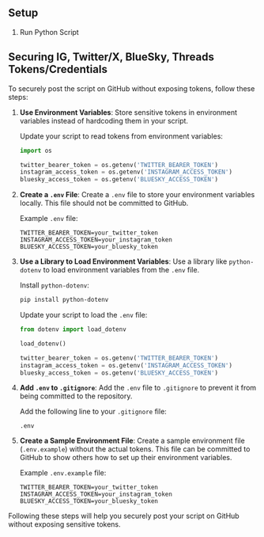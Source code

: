 ## Setup

1. Run Python Script

## Securing IG, Twitter/X, BlueSky, Threads Tokens/Credentials


To securely post the script on GitHub without exposing tokens, follow these steps:

1. **Use Environment Variables**: Store sensitive tokens in environment variables instead of hardcoding them in your script.

   Update your script to read tokens from environment variables:
   ```python
   import os
   
   twitter_bearer_token = os.getenv('TWITTER_BEARER_TOKEN')
   instagram_access_token = os.getenv('INSTAGRAM_ACCESS_TOKEN')
   bluesky_access_token = os.getenv('BLUESKY_ACCESS_TOKEN')
   ```

2. **Create a `.env` File**: Create a `.env` file to store your environment variables locally. This file should not be committed to GitHub.

   Example `.env` file:
   ```
   TWITTER_BEARER_TOKEN=your_twitter_token
   INSTAGRAM_ACCESS_TOKEN=your_instagram_token
   BLUESKY_ACCESS_TOKEN=your_bluesky_token
   ```

3. **Use a Library to Load Environment Variables**: Use a library like `python-dotenv` to load environment variables from the `.env` file.

   Install `python-dotenv`:
   ```sh
   pip install python-dotenv
   ```

   Update your script to load the `.env` file:
   ```python
   from dotenv import load_dotenv

   load_dotenv()

   twitter_bearer_token = os.getenv('TWITTER_BEARER_TOKEN')
   instagram_access_token = os.getenv('INSTAGRAM_ACCESS_TOKEN')
   bluesky_access_token = os.getenv('BLUESKY_ACCESS_TOKEN')
   ```

4. **Add `.env` to `.gitignore`**: Add the `.env` file to `.gitignore` to prevent it from being committed to the repository.

   Add the following line to your `.gitignore` file:
   ```
   .env
   ```

5. **Create a Sample Environment File**: Create a sample environment file (`.env.example`) without the actual tokens. This file can be committed to GitHub to show others how to set up their environment variables.

   Example `.env.example` file:
   ```
   TWITTER_BEARER_TOKEN=your_twitter_token
   INSTAGRAM_ACCESS_TOKEN=your_instagram_token
   BLUESKY_ACCESS_TOKEN=your_bluesky_token
   ```

Following these steps will help you securely post your script on GitHub without exposing sensitive tokens.
